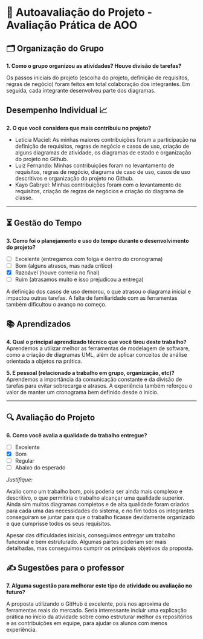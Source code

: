 # 🧠 Autoavaliação do Projeto - Avaliação Prática de AOO

## 🗂️ Organização do Grupo
**1. Como o grupo organizou as atividades? Houve divisão de tarefas?**

Os passos iniciais do projeto (escolha do projeto, definição de requisitos, regras de negócio) foram feitos em total colaboração dos integrantes. Em seguida, cada integrante desenvolveu parte dos diagramas.

## Desempenho Individual 📈
**2. O que você considera que mais contribuiu no projeto?**

- Letícia Maciel: As minhas maiores contribuições foram a participação na definição de requisitos, regras de negócio e casos de uso, criação de alguns diagramas de atividade, os diagramas de estado e organização do projeto no Github.
- Luiz Fernando: Minhas contribuições foram no levantamento de requisitos, regras de negócio, diagrama de caso de uso, casos de uso descritivos e organização do projeto no Github.
- Kayo Gabryel: Minhas contribuições foram com o levantamento de requisitos, criação de regras de negócios e criação do diagrama de classe.



---

## ⏳ Gestão do Tempo
**3. Como foi o planejamento e uso do tempo durante o desenvolvimento do projeto?**

- [ ] Excelente (entregamos com folga e dentro do cronograma)
- [ ] Bom (alguns atrasos, mas nada crítico)
- [x] Razoável (houve correria no final)
- [ ] Ruim (atrasamos muito e isso prejudicou a entrega)

A definição dos casos de uso demorou, o que atrasou o diagrama inicial e impactou outras tarefas. A falta de familiaridade com as ferramentas também dificultou o avanço no começo.

## 📚 Aprendizados
**4. Qual o principal aprendizado técnico que você tirou deste trabalho?**  
Aprendemos a utilizar melhor as ferramentas de modelagem de software, como a criação de diagramas UML, além de aplicar conceitos de análise orientada a objetos na prática.

**5. E pessoal (relacionado a trabalho em grupo, organização, etc)?**  
Aprendemos a importância da comunicação constante e da divisão de tarefas para evitar sobrecarga e atrasos. A experiência também reforçou o valor de manter um cronograma bem definido desde o início.

---

## 🔍 Avaliação do Projeto
**6. Como você avalia a qualidade do trabalho entregue?**

- [ ] Excelente
- [x] Bom
- [ ] Regular
- [ ] Abaixo do esperado

_Justifique:_ 
 
Avalio como um trabalho bom, pois poderia ser ainda mais complexo e descritivo, o que permitiria o trabalho alcançar uma qualidade superior. Ainda sim muitos diagramas completos e de alta qualidade foram criados para cada uma das necessidades do sistema, e no fim todos os integrantes conseguiram se juntar para que o trabalho ficasse devidamente organizado e que cumprisse todos os seus requisitos.

Apesar das dificuldades iniciais, conseguimos entregar um trabalho funcional e bem estruturado. Algumas partes poderiam ser mais detalhadas, mas conseguimos cumprir os principais objetivos da proposta.

## ✍️ Sugestões para o professor
**7. Alguma sugestão para melhorar este tipo de atividade ou avaliação no futuro?**  

A proposta utilizando o GitHub é excelente, pois nos aproxima de ferramentas reais do mercado. Seria interessante incluir uma explicação prática no início da atividade sobre como estruturar melhor os repositórios e as contribuições em equipe, para ajudar os alunos com menos experiência.
